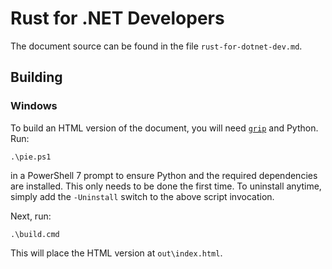 # Rust for .NET Developers 

The document source can be found in the file `rust-for-dotnet-dev.md`.

## Building

### Windows

To build an HTML version of the document, you will need [`grip`][grip] and
Python. Run:

    .\pie.ps1

in a PowerShell 7 prompt to ensure Python and the required dependencies are
installed. This only needs to be done the first time. To uninstall anytime,
simply add the `-Uninstall` switch to the above script invocation.

Next, run:

    .\build.cmd

This will place the HTML version at `out\index.html`.

  [grip]: https://github.com/joeyespo/grip
